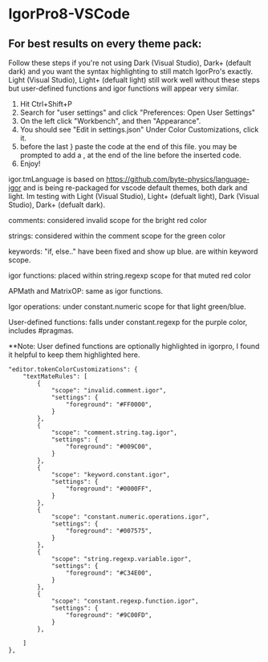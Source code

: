 # IgorPro8-VSCode

## For best results on every theme pack:
Follow these steps if you're not using Dark (Visual Studio), Dark+ (default dark) and you want the syntax highlighting to still match IgorPro's exactly. Light (Visual Studio), Light+ (defualt light) still work well without these steps but user-defined functions and igor functions will appear very similar.

1. Hit Ctrl+Shift+P
2. Search for "user settings" and click "Preferences: Open User Settings"
3. On the left click "Workbench", and then "Appearance".
4. You should see "Edit in settings.json" Under Color Customizations, click it.
5. before the last } paste the code at the end of this file. you may be prompted to add a , at the end of the line before the inserted code.
6. Enjoy!


igor.tmLanguage is based on https://github.com/byte-physics/language-igor and is being re-packaged for vscode default themes, both dark and light. Im testing with Light (Visual Studio), Light+ (defualt light), Dark (Visual Studio), Dark+ (defualt dark).

comments:  considered invalid scope for the bright red color

strings: considered within the comment scope for the green color

keywords: "if, else.." have been fixed and show up blue. are within keyword scope.

igor functions: placed within string.regexp scope for that muted red color

APMath and MatrixOP: same as igor functions.

Igor operations: under constant.numeric scope for that light green/blue.

User-defined functions: falls under constant.regexp for the purple color, includes #pragmas. 

**Note: User defined functions are optionally highlighted in igorpro, I found it helpful to keep them highlighted here.




    "editor.tokenColorCustomizations": {
        "textMateRules": [
            {
                "scope": "invalid.comment.igor",
                "settings": {
                    "foreground": "#FF0000",
                }
            },
            {
                "scope": "comment.string.tag.igor",
                "settings": {
                    "foreground": "#009C00",
                }
            },
            {
                "scope": "keyword.constant.igor",
                "settings": {
                    "foreground": "#0000FF",
                }
            },
            {
                "scope": "constant.numeric.operations.igor",
                "settings": {
                    "foreground": "#007575",
                }
            },
            {
                "scope": "string.regexp.variable.igor",
                "settings": {
                    "foreground": "#C34E00",
                }
            },
            {
                "scope": "constant.regexp.function.igor",
                "settings": {
                    "foreground": "#9C00FD",
                }
            },
            
        ]
    },
